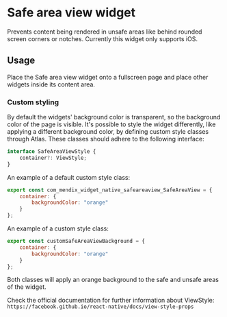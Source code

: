 # Safe area view widget

Prevents content being rendered in unsafe areas like behind rounded screen corners or notches. Currently this widget
only supports iOS.

## Usage

Place the Safe area view widget onto a fullscreen page and place other widgets inside its content area.

### Custom styling

By default the widgets' background color is transparent, so the background color of the page is visible. It's possible
to style the widget differently, like applying a different background color, by defining custom style classes through
Atlas. These classes should adhere to the following interface:

```ts
interface SafeAreaViewStyle {
    container?: ViewStyle;
}
```

An example of a default custom style class:

```js
export const com_mendix_widget_native_safeareaview_SafeAreaView = {
    container: {
        backgroundColor: "orange"
    }
};
```

An example of a custom style class:

```js
export const customSafeAreaViewBackground = {
    container: {
        backgroundColor: "orange"
    }
};
```

Both classes will apply an orange background to the safe and unsafe areas of the widget.

Check the official documentation for further information about ViewStyle:
`https://facebook.github.io/react-native/docs/view-style-props`
